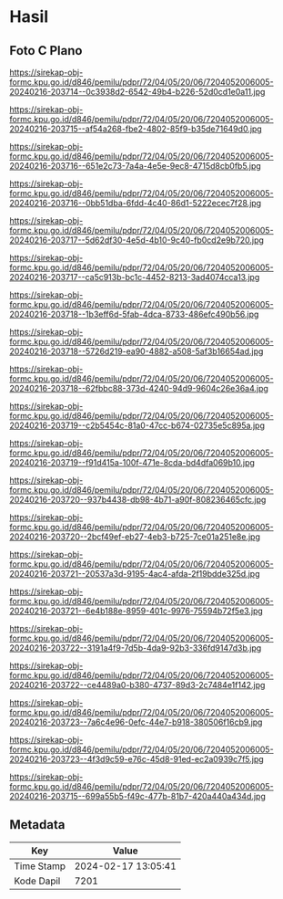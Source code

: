 # Hasil

## Foto C Plano

https://sirekap-obj-formc.kpu.go.id/d846/pemilu/pdpr/72/04/05/20/06/7204052006005-20240216-203714--0c3938d2-6542-49b4-b226-52d0cd1e0a11.jpg

https://sirekap-obj-formc.kpu.go.id/d846/pemilu/pdpr/72/04/05/20/06/7204052006005-20240216-203715--af54a268-fbe2-4802-85f9-b35de71649d0.jpg

https://sirekap-obj-formc.kpu.go.id/d846/pemilu/pdpr/72/04/05/20/06/7204052006005-20240216-203716--651e2c73-7a4a-4e5e-9ec8-4715d8cb0fb5.jpg

https://sirekap-obj-formc.kpu.go.id/d846/pemilu/pdpr/72/04/05/20/06/7204052006005-20240216-203716--0bb51dba-6fdd-4c40-86d1-5222ecec7f28.jpg

https://sirekap-obj-formc.kpu.go.id/d846/pemilu/pdpr/72/04/05/20/06/7204052006005-20240216-203717--5d62df30-4e5d-4b10-9c40-fb0cd2e9b720.jpg

https://sirekap-obj-formc.kpu.go.id/d846/pemilu/pdpr/72/04/05/20/06/7204052006005-20240216-203717--ca5c913b-bc1c-4452-8213-3ad4074cca13.jpg

https://sirekap-obj-formc.kpu.go.id/d846/pemilu/pdpr/72/04/05/20/06/7204052006005-20240216-203718--1b3eff6d-5fab-4dca-8733-486efc490b56.jpg

https://sirekap-obj-formc.kpu.go.id/d846/pemilu/pdpr/72/04/05/20/06/7204052006005-20240216-203718--5726d219-ea90-4882-a508-5af3b16654ad.jpg

https://sirekap-obj-formc.kpu.go.id/d846/pemilu/pdpr/72/04/05/20/06/7204052006005-20240216-203718--62fbbc88-373d-4240-94d9-9604c26e36a4.jpg

https://sirekap-obj-formc.kpu.go.id/d846/pemilu/pdpr/72/04/05/20/06/7204052006005-20240216-203719--c2b5454c-81a0-47cc-b674-02735e5c895a.jpg

https://sirekap-obj-formc.kpu.go.id/d846/pemilu/pdpr/72/04/05/20/06/7204052006005-20240216-203719--f91d415a-100f-471e-8cda-bd4dfa069b10.jpg

https://sirekap-obj-formc.kpu.go.id/d846/pemilu/pdpr/72/04/05/20/06/7204052006005-20240216-203720--937b4438-db98-4b71-a90f-808236465cfc.jpg

https://sirekap-obj-formc.kpu.go.id/d846/pemilu/pdpr/72/04/05/20/06/7204052006005-20240216-203720--2bcf49ef-eb27-4eb3-b725-7ce01a251e8e.jpg

https://sirekap-obj-formc.kpu.go.id/d846/pemilu/pdpr/72/04/05/20/06/7204052006005-20240216-203721--20537a3d-9195-4ac4-afda-2f19bdde325d.jpg

https://sirekap-obj-formc.kpu.go.id/d846/pemilu/pdpr/72/04/05/20/06/7204052006005-20240216-203721--6e4b188e-8959-401c-9976-75594b72f5e3.jpg

https://sirekap-obj-formc.kpu.go.id/d846/pemilu/pdpr/72/04/05/20/06/7204052006005-20240216-203722--3191a4f9-7d5b-4da9-92b3-336fd9147d3b.jpg

https://sirekap-obj-formc.kpu.go.id/d846/pemilu/pdpr/72/04/05/20/06/7204052006005-20240216-203722--ce4489a0-b380-4737-89d3-2c7484e1f142.jpg

https://sirekap-obj-formc.kpu.go.id/d846/pemilu/pdpr/72/04/05/20/06/7204052006005-20240216-203723--7a6c4e96-0efc-44e7-b918-380506f16cb9.jpg

https://sirekap-obj-formc.kpu.go.id/d846/pemilu/pdpr/72/04/05/20/06/7204052006005-20240216-203723--4f3d9c59-e76c-45d8-91ed-ec2a0939c7f5.jpg

https://sirekap-obj-formc.kpu.go.id/d846/pemilu/pdpr/72/04/05/20/06/7204052006005-20240216-203715--699a55b5-f49c-477b-81b7-420a440a434d.jpg


## Metadata

| Key        | Value               |
| ---------- | ------------------- |
| Time Stamp | 2024-02-17 13:05:41 |
| Kode Dapil | 7201                |



